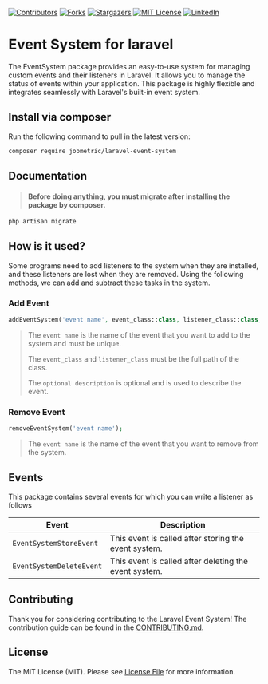 [contributors-shield]: https://img.shields.io/github/contributors/jobmetric/laravel-event-system.svg?style=for-the-badge
[contributors-url]: https://github.com/jobmetric/laravel-event-system/graphs/contributors
[forks-shield]: https://img.shields.io/github/forks/jobmetric/laravel-event-system.svg?style=for-the-badge&label=Fork
[forks-url]: https://github.com/jobmetric/laravel-event-system/network/members
[stars-shield]: https://img.shields.io/github/stars/jobmetric/laravel-event-system.svg?style=for-the-badge
[stars-url]: https://github.com/jobmetric/laravel-event-system/stargazers
[license-shield]: https://img.shields.io/github/license/jobmetric/laravel-event-system.svg?style=for-the-badge
[license-url]: https://github.com/jobmetric/laravel-event-system/blob/master/LICENCE.md
[linkedin-shield]: https://img.shields.io/badge/-LinkedIn-blue.svg?style=for-the-badge&logo=linkedin&colorB=555
[linkedin-url]: https://linkedin.com/in/majidmohammadian

[![Contributors][contributors-shield]][contributors-url]
[![Forks][forks-shield]][forks-url]
[![Stargazers][stars-shield]][stars-url]
[![MIT License][license-shield]][license-url]
[![LinkedIn][linkedin-shield]][linkedin-url]

# Event System for laravel

The EventSystem package provides an easy-to-use system for managing custom events and their listeners in Laravel. It allows you to  manage the status of events within your application. This package is highly flexible and integrates seamlessly with Laravel's built-in event system.

## Install via composer

Run the following command to pull in the latest version:

```bash
composer require jobmetric/laravel-event-system
```

## Documentation

>#### Before doing anything, you must migrate after installing the package by composer.

```bash
php artisan migrate
```

## How is it used?

Some programs need to add listeners to the system when they are installed, and these listeners are lost when they are removed. Using the following methods, we can add and subtract these tasks in the system.

### Add Event

```php
addEventSystem('event name', event_class::class, listener_class::class, 'optional description');
```

> The `event name` is the name of the event that you want to add to the system and must be unique.
> 
> The `event_class` and `listener_class` must be the full path of the class.
> 
> The `optional description` is optional and is used to describe the event.

### Remove Event

```php
removeEventSystem('event name');
```

> The `event name` is the name of the event that you want to remove from the system.

## Events

This package contains several events for which you can write a listener as follows

| Event                    | Description                                           |
|--------------------------|-------------------------------------------------------|
| `EventSystemStoreEvent`  | This event is called after storing the event system.  |
| `EventSystemDeleteEvent` | This event is called after deleting the event system. |

## Contributing

Thank you for considering contributing to the Laravel Event System! The contribution guide can be found in the [CONTRIBUTING.md](https://github.com/jobmetric/laravel-event-system/blob/master/CONTRIBUTING.md).

## License

The MIT License (MIT). Please see [License File](https://github.com/jobmetric/laravel-event-system/blob/master/LICENCE.md) for more information.
